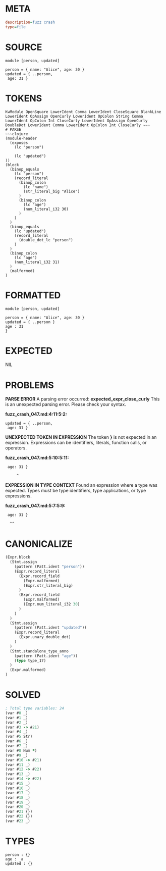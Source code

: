 # META
~~~ini
description=fuzz crash
type=file
~~~
# SOURCE
~~~roc
module [person, updated]

person = { name: "Alice", age: 30 }
updated = { ..person,
 age: 31 }
~~~
# TOKENS
~~~text
KwModule OpenSquare LowerIdent Comma LowerIdent CloseSquare BlankLine LowerIdent OpAssign OpenCurly LowerIdent OpColon String Comma LowerIdent OpColon Int CloseCurly LowerIdent OpAssign OpenCurly DoubleDot LowerIdent Comma LowerIdent OpColon Int CloseCurly ~~~
# PARSE
~~~clojure
(module-header
  (exposes
    (lc "person")

    (lc "updated")
))
(block
  (binop_equals
    (lc "person")
    (record_literal
      (binop_colon
        (lc "name")
        (str_literal_big "Alice")
      )
      (binop_colon
        (lc "age")
        (num_literal_i32 30)
      )
    )
  )
  (binop_equals
    (lc "updated")
    (record_literal
      (double_dot_lc "person")
    )
  )
  (binop_colon
    (lc "age")
    (num_literal_i32 31)
  )
  (malformed)
)
~~~
# FORMATTED
~~~roc
module [person, updated]

person = { name: "Alice", age: 30 }
updated = { ..person }
age : 31
}
~~~
# EXPECTED
NIL
# PROBLEMS
**PARSE ERROR**
A parsing error occurred: **expected_expr_close_curly**
This is an unexpected parsing error. Please check your syntax.

**fuzz_crash_047.md:4:11:5:2:**
```roc
updated = { ..person,
 age: 31 }
```


**UNEXPECTED TOKEN IN EXPRESSION**
The token **}** is not expected in an expression.
Expressions can be identifiers, literals, function calls, or operators.

**fuzz_crash_047.md:5:10:5:11:**
```roc
 age: 31 }
```
         ^


**EXPRESSION IN TYPE CONTEXT**
Found an expression where a type was expected.
Types must be type identifiers, type applications, or type expressions.

**fuzz_crash_047.md:5:7:5:9:**
```roc
 age: 31 }
```
      ^^


# CANONICALIZE
~~~clojure
(Expr.block
  (Stmt.assign
    (pattern (Patt.ident "person"))
    (Expr.record_literal
      (Expr.record_field
        (Expr.malformed)
        (Expr.str_literal_big)
      )
      (Expr.record_field
        (Expr.malformed)
        (Expr.num_literal_i32 30)
      )
    )
  )
  (Stmt.assign
    (pattern (Patt.ident "updated"))
    (Expr.record_literal
      (Expr.unary_double_dot)
    )
  )
  (Stmt.standalone_type_anno
    (pattern (Patt.ident "age"))
    (type type_17)
  )
  (Expr.malformed)
)
~~~
# SOLVED
~~~clojure
; Total type variables: 24
(var #0 _)
(var #1 _)
(var #2 _)
(var #3 -> #21)
(var #4 _)
(var #5 Str)
(var #6 _)
(var #7 _)
(var #8 Num *)
(var #9 _)
(var #10 -> #21)
(var #11 _)
(var #12 -> #22)
(var #13 _)
(var #14 -> #22)
(var #15 _)
(var #16 _)
(var #17 _)
(var #18 _)
(var #19 _)
(var #20 _)
(var #21 {})
(var #22 {})
(var #23 _)
~~~
# TYPES
~~~roc
person : {}
age : _a
updated : {}
~~~
